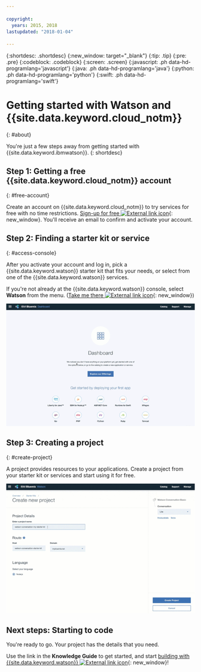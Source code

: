 ```yaml
---

copyright:
  years: 2015, 2018
lastupdated: "2018-01-04"

---
```


{:shortdesc: .shortdesc}
{:new_window: target="_blank"}
{:tip: .tip}
{:pre: .pre}
{:codeblock: .codeblock}
{:screen: .screen}
{:javascript: .ph data-hd-programlang='javascript'}
{:java: .ph data-hd-programlang='java'}
{:python: .ph data-hd-programlang='python'}
{:swift: .ph data-hd-programlang='swift'}

# Getting started with Watson and {{site.data.keyword.cloud_notm}}
{: #about}

You're just a few steps away from getting started with {{site.data.keyword.ibmwatson}}.
{: shortdesc}

## Step 1: Getting a free {{site.data.keyword.cloud_notm}} account
{: #free-account}

Create an account on {{site.data.keyword.cloud_notm}} to try services for free with no time restrictions. [Sign-up for free ![External link icon](../../icons/launch-glyph.svg "External link icon")](https://console.{DomainName}/registration/?target=%2Fdeveloper%2Fwatson%2Fdashboard){: new_window}. You'll receive an email to confirm and activate your account.

## Step 2: Finding a starter kit or service
{: #access-console}

After you activate your account and log in, pick a {{site.data.keyword.watson}} starter kit that fits your needs, or select from one of the {{site.data.keyword.watson}} services.

If you're not already at the {{site.data.keyword.watson}} console, select **Watson** from the menu. ([Take me there ![External link icon](../../icons/launch-glyph.svg "External link icon")](https://console.{DomainName}/developer/watson/){: new_window})

![Click Menu, and then click Watson](images/bm-access-console.gif)

## Step 3: Creating a project
{: #create-project}

A project provides resources to your applications. Create a project from your starter kit or services and start using it for free.

![Create a service instance by clicking Catalog, then Watson, then the service, then Create.](images/bm-create-project.gif)

## Next steps: Starting to code

You're ready to go. Your project has the details that you need.

Use the link in the **Knowledge Guide** to get started, and start [building with {{site.data.keyword.watson}} ![External link icon](../../icons/launch-glyph.svg "External link icon")](https://console.{DomainName}/developer/watson/dashboard){: new_window}!
